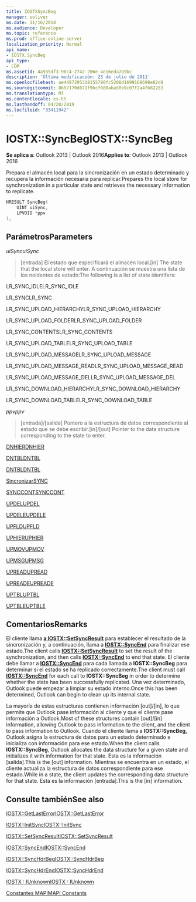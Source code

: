 ```yaml
---
title: IOSTXSyncBeg
manager: soliver
ms.date: 11/16/2014
ms.audience: Developer
ms.topic: reference
ms.prod: office-online-server
localization_priority: Normal
api_name:
- IOSTX.SyncBeg
api_type:
- COM
ms.assetid: 4a935df3-98c4-2742-206e-4e16eda7b9bc
description: 'Última modificación: 23 de julio de 2011'
ms.openlocfilehash: ae4497295328155780fc5208d1699169698e02d8
ms.sourcegitcommit: 8657170d071f9bcf680aba50b9c07f2a4fb82283
ms.translationtype: MT
ms.contentlocale: es-ES
ms.lasthandoff: 04/28/2019
ms.locfileid: "33411942"
---
```

# <a name="iostxsyncbeg"></a><span data-ttu-id="3e7fc-103">IOSTX::SyncBeg</span><span class="sxs-lookup"><span data-stu-id="3e7fc-103">IOSTX::SyncBeg</span></span>

  
  
<span data-ttu-id="3e7fc-104">**Se aplica a**: Outlook 2013 | Outlook 2016</span><span class="sxs-lookup"><span data-stu-id="3e7fc-104">**Applies to**: Outlook 2013 | Outlook 2016</span></span> 
  
<span data-ttu-id="3e7fc-105">Prepara el almacén local para la sincronización en un estado determinado y recupera la información necesaria para replicar.</span><span class="sxs-lookup"><span data-stu-id="3e7fc-105">Prepares the local store for synchronization in a particular state and retrieves the necessary information to replicate.</span></span>
  
```cpp
HRESULT SyncBeg( 
    UINT uiSync, 
    LPVOID *ppv 
);
```

## <a name="parameters"></a><span data-ttu-id="3e7fc-106">Parámetros</span><span class="sxs-lookup"><span data-stu-id="3e7fc-106">Parameters</span></span>

 <span data-ttu-id="3e7fc-107">_uiSync_</span><span class="sxs-lookup"><span data-stu-id="3e7fc-107">_uiSync_</span></span>
  
>  <span data-ttu-id="3e7fc-108">[entrada] El estado que especificará el almacén local.</span><span class="sxs-lookup"><span data-stu-id="3e7fc-108">[in] The state that the local store will enter.</span></span> <span data-ttu-id="3e7fc-109">A continuación se muestra una lista de los noidentes de estado:</span><span class="sxs-lookup"><span data-stu-id="3e7fc-109">The following is a list of state identifers:</span></span> 
    
<span data-ttu-id="3e7fc-110">LR_SYNC_IDLE</span><span class="sxs-lookup"><span data-stu-id="3e7fc-110">LR_SYNC_IDLE</span></span>
  
> 
    
<span data-ttu-id="3e7fc-111">LR_SYNC</span><span class="sxs-lookup"><span data-stu-id="3e7fc-111">LR_SYNC</span></span>
  
> 
    
<span data-ttu-id="3e7fc-112">LR_SYNC_UPLOAD_HIERARCHY</span><span class="sxs-lookup"><span data-stu-id="3e7fc-112">LR_SYNC_UPLOAD_HIERARCHY</span></span>
  
> 
    
<span data-ttu-id="3e7fc-113">LR_SYNC_UPLOAD_FOLDER</span><span class="sxs-lookup"><span data-stu-id="3e7fc-113">LR_SYNC_UPLOAD_FOLDER</span></span>
  
> 
    
<span data-ttu-id="3e7fc-114">LR_SYNC_CONTENTS</span><span class="sxs-lookup"><span data-stu-id="3e7fc-114">LR_SYNC_CONTENTS</span></span>
  
> 
    
<span data-ttu-id="3e7fc-115">LR_SYNC_UPLOAD_TABLE</span><span class="sxs-lookup"><span data-stu-id="3e7fc-115">LR_SYNC_UPLOAD_TABLE</span></span>
  
> 
    
<span data-ttu-id="3e7fc-116">LR_SYNC_UPLOAD_MESSAGE</span><span class="sxs-lookup"><span data-stu-id="3e7fc-116">LR_SYNC_UPLOAD_MESSAGE</span></span>
  
> 
    
<span data-ttu-id="3e7fc-117">LR_SYNC_UPLOAD_MESSAGE_READ</span><span class="sxs-lookup"><span data-stu-id="3e7fc-117">LR_SYNC_UPLOAD_MESSAGE_READ</span></span>
  
> 
    
<span data-ttu-id="3e7fc-118">LR_SYNC_UPLOAD_MESSAGE_DEL</span><span class="sxs-lookup"><span data-stu-id="3e7fc-118">LR_SYNC_UPLOAD_MESSAGE_DEL</span></span>
  
> 
    
<span data-ttu-id="3e7fc-119">LR_SYNC_DOWNLOAD_HIERARCHY</span><span class="sxs-lookup"><span data-stu-id="3e7fc-119">LR_SYNC_DOWNLOAD_HIERARCHY</span></span>
  
> 
    
<span data-ttu-id="3e7fc-120">LR_SYNC_DOWNLOAD_TABLE</span><span class="sxs-lookup"><span data-stu-id="3e7fc-120">LR_SYNC_DOWNLOAD_TABLE</span></span>
  
> 
    
 <span data-ttu-id="3e7fc-121">_ppv_</span><span class="sxs-lookup"><span data-stu-id="3e7fc-121">_ppv_</span></span>
  
>  <span data-ttu-id="3e7fc-122">[entrada]/[salida] Puntero a la estructura de datos correspondiente al estado que se debe escribir.</span><span class="sxs-lookup"><span data-stu-id="3e7fc-122">[in]/[out] Pointer to the data structure corresponding to the state to enter.</span></span> 
    
[<span data-ttu-id="3e7fc-123">DNHIER</span><span class="sxs-lookup"><span data-stu-id="3e7fc-123">DNHIER</span></span>](dnhier.md)
  
> 
    
[<span data-ttu-id="3e7fc-124">DNTBL</span><span class="sxs-lookup"><span data-stu-id="3e7fc-124">DNTBL</span></span>](dntbl.md)
  
> 
    
[<span data-ttu-id="3e7fc-125">DNTBL</span><span class="sxs-lookup"><span data-stu-id="3e7fc-125">DNTBL</span></span>](dntbl.md)
  
> 
    
[<span data-ttu-id="3e7fc-126">Sincronizar</span><span class="sxs-lookup"><span data-stu-id="3e7fc-126">SYNC</span></span>](sync.md)
  
> 
    
[<span data-ttu-id="3e7fc-127">SYNCCONT</span><span class="sxs-lookup"><span data-stu-id="3e7fc-127">SYNCCONT</span></span>](synccont.md)
  
> 
    
[<span data-ttu-id="3e7fc-128">UPDEL</span><span class="sxs-lookup"><span data-stu-id="3e7fc-128">UPDEL</span></span>](updel.md)
  
> 
    
[<span data-ttu-id="3e7fc-129">UPDELE</span><span class="sxs-lookup"><span data-stu-id="3e7fc-129">UPDELE</span></span>](updele.md)
  
> 
    
[<span data-ttu-id="3e7fc-130">UPFLD</span><span class="sxs-lookup"><span data-stu-id="3e7fc-130">UPFLD</span></span>](upfld.md)
  
> 
    
[<span data-ttu-id="3e7fc-131">UPHIER</span><span class="sxs-lookup"><span data-stu-id="3e7fc-131">UPHIER</span></span>](uphier.md)
  
> 
    
[<span data-ttu-id="3e7fc-132">UPMOV</span><span class="sxs-lookup"><span data-stu-id="3e7fc-132">UPMOV</span></span>](upmov.md)
  
> 
    
[<span data-ttu-id="3e7fc-133">UPMSG</span><span class="sxs-lookup"><span data-stu-id="3e7fc-133">UPMSG</span></span>](upmsg.md)
  
> 
    
[<span data-ttu-id="3e7fc-134">UPREAD</span><span class="sxs-lookup"><span data-stu-id="3e7fc-134">UPREAD</span></span>](upread.md)
  
> 
    
[<span data-ttu-id="3e7fc-135">UPREADE</span><span class="sxs-lookup"><span data-stu-id="3e7fc-135">UPREADE</span></span>](upreade.md)
  
> 
    
[<span data-ttu-id="3e7fc-136">UPTBL</span><span class="sxs-lookup"><span data-stu-id="3e7fc-136">UPTBL</span></span>](uptbl.md)
  
> 
    
[<span data-ttu-id="3e7fc-137">UPTBLE</span><span class="sxs-lookup"><span data-stu-id="3e7fc-137">UPTBLE</span></span>](uptble.md)
  
> 
    
## <a name="remarks"></a><span data-ttu-id="3e7fc-138">Comentarios</span><span class="sxs-lookup"><span data-stu-id="3e7fc-138">Remarks</span></span>

<span data-ttu-id="3e7fc-139">El cliente llama **[a IOSTX::SetSyncResult](iostx-setsyncresult.md)** para establecer el resultado de la sincronización y, a continuación, llama a **[IOSTX::SyncEnd](iostx-syncend.md)** para finalizar ese estado.</span><span class="sxs-lookup"><span data-stu-id="3e7fc-139">The client calls **[IOSTX::SetSyncResult](iostx-setsyncresult.md)** to set the result of the synchronization, and then calls **[IOSTX::SyncEnd](iostx-syncend.md)** to end that state.</span></span> <span data-ttu-id="3e7fc-140">El cliente debe llamar a **[IOSTX::SyncEnd](iostx-syncend.md)** para cada llamada a **IOSTX::SyncBeg** para determinar si el estado se ha replicado correctamente.</span><span class="sxs-lookup"><span data-stu-id="3e7fc-140">The client must call **[IOSTX::SyncEnd](iostx-syncend.md)** for each call to **IOSTX::SyncBeg** in order to determine whether the state has been successfully replicated.</span></span> <span data-ttu-id="3e7fc-141">Una vez determinado, Outlook puede empezar a limpiar su estado interno.</span><span class="sxs-lookup"><span data-stu-id="3e7fc-141">Once this has been determined, Outlook can begin to clean up its internal state.</span></span> 
  
<span data-ttu-id="3e7fc-142">La mayoría de estas estructuras contienen información [out]/[in], lo que permite que Outlook pase información al cliente y que el cliente pase información a Outlook.</span><span class="sxs-lookup"><span data-stu-id="3e7fc-142">Most of these structures contain [out]/[in] information, allowing Outlook to pass information to the client, and the client to pass information to Outlook.</span></span> <span data-ttu-id="3e7fc-143">Cuando el cliente llama a **IOSTX::SyncBeg,** Outlook asigna la estructura de datos para un estado determinado e inicializa con información para ese estado.</span><span class="sxs-lookup"><span data-stu-id="3e7fc-143">When the client calls **IOSTX::SyncBeg**, Outlook allocates the data structure for a given state and initializes it with information for that state.</span></span> <span data-ttu-id="3e7fc-144">Esta es la información [salida].</span><span class="sxs-lookup"><span data-stu-id="3e7fc-144">This is the [out] information.</span></span> <span data-ttu-id="3e7fc-145">Mientras se encuentra en un estado, el cliente actualiza la estructura de datos correspondiente para ese estado.</span><span class="sxs-lookup"><span data-stu-id="3e7fc-145">While in a state, the client updates the corresponding data structure for that state.</span></span> <span data-ttu-id="3e7fc-146">Esta es la información [entrada].</span><span class="sxs-lookup"><span data-stu-id="3e7fc-146">This is the [in] information.</span></span> 
  
## <a name="see-also"></a><span data-ttu-id="3e7fc-147">Consulte también</span><span class="sxs-lookup"><span data-stu-id="3e7fc-147">See also</span></span>



[<span data-ttu-id="3e7fc-148">IOSTX::GetLastError</span><span class="sxs-lookup"><span data-stu-id="3e7fc-148">IOSTX::GetLastError</span></span>](iostx-getlasterror.md)
  
[<span data-ttu-id="3e7fc-149">IOSTX::InitSync</span><span class="sxs-lookup"><span data-stu-id="3e7fc-149">IOSTX::InitSync</span></span>](iostx-initsync.md)
  
[<span data-ttu-id="3e7fc-150">IOSTX::SetSyncResult</span><span class="sxs-lookup"><span data-stu-id="3e7fc-150">IOSTX::SetSyncResult</span></span>](iostx-setsyncresult.md)
  
[<span data-ttu-id="3e7fc-151">IOSTX::SyncEnd</span><span class="sxs-lookup"><span data-stu-id="3e7fc-151">IOSTX::SyncEnd</span></span>](iostx-syncend.md)
  
[<span data-ttu-id="3e7fc-152">IOSTX::SyncHdrBeg</span><span class="sxs-lookup"><span data-stu-id="3e7fc-152">IOSTX::SyncHdrBeg</span></span>](iostx-synchdrbeg.md)
  
[<span data-ttu-id="3e7fc-153">IOSTX::SyncHdrEnd</span><span class="sxs-lookup"><span data-stu-id="3e7fc-153">IOSTX::SyncHdrEnd</span></span>](iostx-synchdrend.md)
  
[<span data-ttu-id="3e7fc-154">IOSTX : IUnknown</span><span class="sxs-lookup"><span data-stu-id="3e7fc-154">IOSTX : IUnknown</span></span>](iostxiunknown.md)


[<span data-ttu-id="3e7fc-155">Constantes MAPI</span><span class="sxs-lookup"><span data-stu-id="3e7fc-155">MAPI Constants</span></span>](mapi-constants.md)

